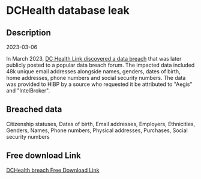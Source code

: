 # DCHealth database leak

## Description

2023-03-06

In March 2023, <a href="https://cyberscoop.com/dc-health-link-breach-russia-hacker-congress/" target="_blank" rel="noopener">DC Health Link discovered a data breach</a> that was later publicly posted to a popular data breach forum. The impacted data included 48k unique email addresses alongside names, genders, dates of birth, home addresses, phone numbers and social security numbers. The data was provided to HIBP by a source who requested it be attributed to &quot;Aegis&quot; and &quot;IntelBroker&quot;.

## Breached data

Citizenship statuses, Dates of birth, Email addresses, Employers, Ethnicities, Genders, Names, Phone numbers, Physical addresses, Purchases, Social security numbers

## Free download Link

[DCHealth breach Free Download Link](https://tinyurl.com/2b2k277t)